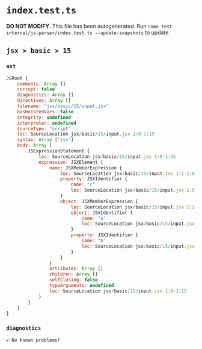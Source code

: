 # `index.test.ts`

**DO NOT MODIFY**. This file has been autogenerated. Run `rome test internal/js-parser/index.test.ts --update-snapshots` to update.

## `jsx > basic > 15`

### `ast`

```javascript
JSRoot {
	comments: Array []
	corrupt: false
	diagnostics: Array []
	directives: Array []
	filename: "jsx/basic/15/input.jsx"
	hasHoistedVars: false
	integrity: undefined
	interpreter: undefined
	sourceType: "script"
	loc: SourceLocation jsx/basic/15/input.jsx 1:0-1:15
	syntax: Array ["jsx"]
	body: Array [
		JSExpressionStatement {
			loc: SourceLocation jsx/basic/15/input.jsx 1:0-1:15
			expression: JSXElement {
				name: JSXMemberExpression {
					loc: SourceLocation jsx/basic/15/input.jsx 1:1-1:6
					property: JSXIdentifier {
						name: "c"
						loc: SourceLocation jsx/basic/15/input.jsx 1:5-1:6
					}
					object: JSXMemberExpression {
						loc: SourceLocation jsx/basic/15/input.jsx 1:1-1:4
						object: JSXIdentifier {
							name: "a"
							loc: SourceLocation jsx/basic/15/input.jsx 1:1-1:2
						}
						property: JSXIdentifier {
							name: "b"
							loc: SourceLocation jsx/basic/15/input.jsx 1:3-1:4
						}
					}
				}
				attributes: Array []
				children: Array []
				selfClosing: false
				typeArguments: undefined
				loc: SourceLocation jsx/basic/15/input.jsx 1:0-1:15
			}
		}
	]
}
```

### `diagnostics`

```
✔ No known problems!

```
